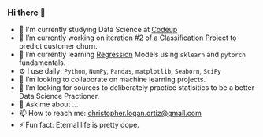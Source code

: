 ### Hi there 👋


- 📖 I'm currently studying Data Science at [Codeup](https://codeup.com/)
- 🔭 I’m currently working on iteration #2 of a [Classification Project](https://github.com/Promeos/telecom-churn-project) to predict customer churn.
- 🌱 I’m currently learning [Regression](https://github.com/Promeos/regression-exercises) Models using `sklearn` and `pytorch` fundamentals. 
- ⚙️ I use daily: `Python`, `NumPy`, `Pandas`, `matplotlib`, `Seaborn`, `SciPy`
- 👯 I’m looking to collaborate on machine learning projects.
- 🤔 I’m looking for sources to deliberately practice statisitics to be a better Data Science Practioner.
- 💬 Ask me about ...
- 📫 How to reach me: christopher.logan.ortiz@gmail.com
- ⚡ Fun fact: Eternal life is pretty dope.

